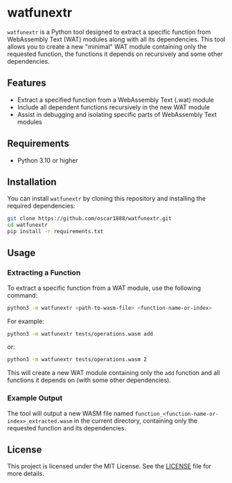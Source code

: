 # watfunextr

`watfunextr` is a Python tool designed to extract a specific function from WebAssembly Text (WAT) modules along with all
its dependencies. This tool allows you to create a new "minimal" WAT module containing only the requested function,
the functions it depends on recursively and some other dependencies.

## Features

- Extract a specified function from a WebAssembly Text (.wat) module
- Include all dependent functions recursively in the new WAT module
- Assist in debugging and isolating specific parts of WebAssembly Text modules

## Requirements
- Python 3.10 or higher

## Installation
You can install `watfunextr` by cloning this repository and installing the required dependencies:
```bash
git clone https://github.com/oscar1888/watfunextr.git
cd watfunextr
pip install -r requirements.txt
```

## Usage
### Extracting a Function

To extract a specific function from a WAT module, use the following command:
```bash
python3 -m watfunextr <path-to-wasm-file> <function-name-or-index>
```

For example:
```bash
python3 -m watfunextr tests/operations.wasm add
```
or:
```bash
python3 -m watfunextr tests/operations.wasm 2
```

This will create a new WAT module containing only the `add` function and all functions it depends on (with some other
dependencies).

### Example Output

The tool will output a new WASM file named `function_<function-name-or-index>_extracted.wasm` in the current directory,
containing only the requested function and its dependencies.

## License

This project is licensed under the MIT License. See the [LICENSE](LICENSE) file for more details.
